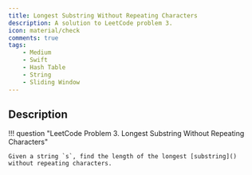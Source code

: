 ```yaml
---
title: Longest Substring Without Repeating Characters
description: A solution to LeetCode problem 3.
icon: material/check
comments: true
tags:
    - Medium
    - Swift
    - Hash Table
    - String
    - Sliding Window
---
```


## Description

!!! question "LeetCode Problem 3. Longest Substring Without Repeating Characters"

    Given a string `s`, find the length of the longest [substring]() without repeating characters.